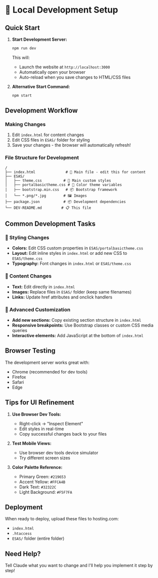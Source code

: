 # 🚀 Local Development Setup

## Quick Start

1. **Start Development Server:**
   ```bash
   npm run dev
   ```
   This will:
   - Launch the website at `http://localhost:3000`
   - Automatically open your browser
   - Auto-reload when you save changes to HTML/CSS files

2. **Alternative Start Command:**
   ```bash
   npm start
   ```

## Development Workflow

### Making Changes
1. Edit `index.html` for content changes
2. Edit CSS files in `ESAS/` folder for styling
3. Save your changes - the browser will automatically refresh!

### File Structure for Development
```
/
├── index.html              # 🎯 Main file - edit this for content
├── ESAS/
│   ├── theme.css          # 🎨 Main custom styles
│   ├── portalbasictheme.css # 🎨 Color theme variables
│   ├── bootstrap.min.css   # 📦 Bootstrap framework
│   └── *.png/*.jpg        # 🖼️ Images
├── package.json           # 📦 Development dependencies
└── DEV-README.md         # 📋 This file
```

## Common Development Tasks

### 🎨 Styling Changes
- **Colors:** Edit CSS custom properties in `ESAS/portalbasictheme.css`
- **Layout:** Edit inline styles in `index.html` or add new CSS to `ESAS/theme.css`
- **Typography:** Font changes in `index.html` or `ESAS/theme.css`

### 📝 Content Changes
- **Text:** Edit directly in `index.html`
- **Images:** Replace files in `ESAS/` folder (keep same filenames)
- **Links:** Update href attributes and onclick handlers

### 🔧 Advanced Customization
- **Add new sections:** Copy existing section structure in `index.html`
- **Responsive breakpoints:** Use Bootstrap classes or custom CSS media queries
- **Interactive elements:** Add JavaScript at the bottom of `index.html`

## Browser Testing

The development server works great with:
- Chrome (recommended for dev tools)
- Firefox
- Safari
- Edge

## Tips for UI Refinement

1. **Use Browser Dev Tools:**
   - Right-click → "Inspect Element"
   - Edit styles in real-time
   - Copy successful changes back to your files

2. **Test Mobile Views:**
   - Use browser dev tools device simulator
   - Try different screen sizes

3. **Color Palette Reference:**
   - Primary Green: `#219653`
   - Accent Yellow: `#FFCA4B`
   - Dark Text: `#32322C`
   - Light Background: `#F5F7FA`

## Deployment
When ready to deploy, upload these files to hosting.com:
- `index.html`
- `.htaccess`
- `ESAS/` folder (entire folder)

## Need Help?
Tell Claude what you want to change and I'll help you implement it step by step!